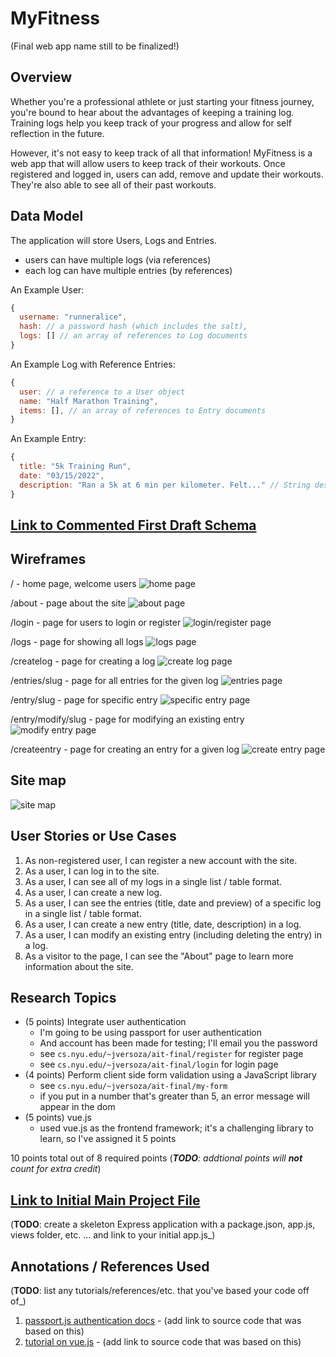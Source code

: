 # MyFitness

(Final web app name still to be finalized!)

## Overview

Whether you're a professional athlete or just starting your fitness journey, you're bound to hear about the advantages of keeping a training log. Training logs help you keep track of your progress and allow for self reflection in the future. 

However, it's not easy to keep track of all that information! MyFitness is a web app that will allow users to keep track of their workouts. Once registered and logged in, users can add, remove and update their workouts. They're also able to see all of their past workouts.


## Data Model

The application will store Users, Logs and Entries.

* users can have multiple logs (via references)
* each log can have multiple entries (by references)

An Example User:

```javascript
{
  username: "runneralice",
  hash: // a password hash (which includes the salt),
  logs: [] // an array of references to Log documents
}
```

An Example Log with Reference Entries:

```javascript
{
  user: // a reference to a User object
  name: "Half Marathon Training",
  items: [], // an array of references to Entry documents
}
```

An Example Entry:
```javascript
{
  title: "5k Training Run",
  date: "03/15/2022",
  description: "Ran a 5k at 6 min per kilometer. Felt..." // String describing workout (essentially workout entry)
}
```


## [Link to Commented First Draft Schema](db.js) 


## Wireframes

/ - home page, welcome users
![home page](documentation/home.png)

/about - page about the site
![about page](documentation/about.png)

/login - page for users to login or register
![login/register page](documentation/loginregister.png)

/logs - page for showing all logs
![logs page](documentation/logs.png)

/createlog - page for creating a log
![create log page](documentation/createlog.png)

/entries/slug - page for all entries for the given log
![entries page](documentation/entries.png)

/entry/slug - page for specific entry
![specific entry page](documentation/entry.png)

/entry/modify/slug - page for modifying an existing entry
![modify entry page](documentation/modifyentry.png)

/createentry - page for creating an entry for a given log
![create entry page](documentation/createentry.png)


## Site map

![site map](documentation/sitemap.png)


## User Stories or Use Cases

1. As non-registered user, I can register a new account with the site.
2. As a user, I can log in to the site.
3. As a user, I can see all of my logs in a single list / table format.
4. As a user, I can create a new log.
5. As a user, I can see the entries (title, date and preview) of a specific log in a single list / table format.
6. As a user, I can create a new entry (title, date, description) in a log.
7. As a user, I can modify an existing entry (including deleting the entry) in a log.
8. As a visitor to the page, I can see the "About" page to learn more information about the site.


## Research Topics

* (5 points) Integrate user authentication
    * I'm going to be using passport for user authentication
    * And account has been made for testing; I'll email you the password
    * see <code>cs.nyu.edu/~jversoza/ait-final/register</code> for register page
    * see <code>cs.nyu.edu/~jversoza/ait-final/login</code> for login page
* (4 points) Perform client side form validation using a JavaScript library
    * see <code>cs.nyu.edu/~jversoza/ait-final/my-form</code>
    * if you put in a number that's greater than 5, an error message will appear in the dom
* (5 points) vue.js
    * used vue.js as the frontend framework; it's a challenging library to learn, so I've assigned it 5 points

10 points total out of 8 required points (___TODO__: addtional points will __not__ count for extra credit_)


## [Link to Initial Main Project File](app.js) 

(__TODO__: create a skeleton Express application with a package.json, app.js, views folder, etc. ... and link to your initial app.js_)

## Annotations / References Used

(__TODO__: list any tutorials/references/etc. that you've based your code off of_)

1. [passport.js authentication docs](http://passportjs.org/docs) - (add link to source code that was based on this)
2. [tutorial on vue.js](https://vuejs.org/v2/guide/) - (add link to source code that was based on this)

